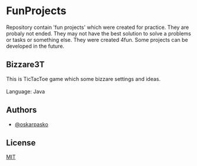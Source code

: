 # FunProjects

Repository contain 'fun projects' which were created for practice. 
They are probaly not ended. 
They may not have the best solution to solve a problems or tasks or something else. 
They were created 4fun. Some projects can be developed in the future.

## Bizzare3T
This is TicTacToe game which some bizzare settings and ideas.<br /><br />
Language: Java

## Authors

- [@oskarpasko](https://www.github.com/oskarpasko)



## License

[MIT](https://choosealicense.com/licenses/mit/)
